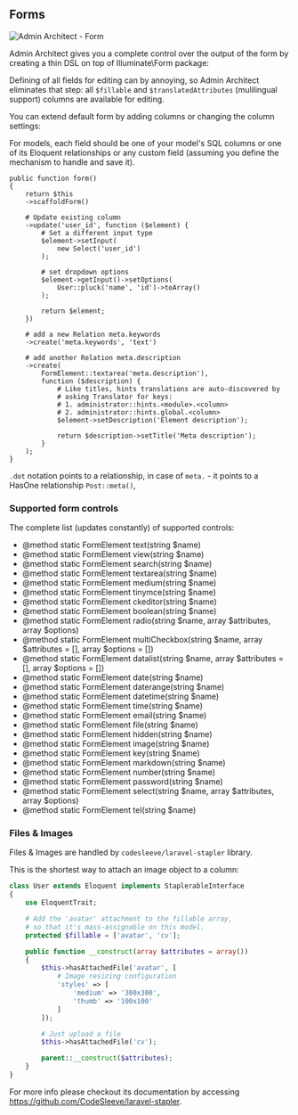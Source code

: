 ## Forms

![Admin Architect - Form](http://docs.adminarchitect.com/images/form/edit.jpg)

Admin Architect gives you a complete control over the output of the form by creating a thin DSL on top of Illuminate\Form package:

Defining of all fields for editing can by annoying, so Admin Architect eliminates that step: all `$fillable` and `$translatedAttributes` (mulilingual support) columns are available for editing.

You can extend default form by adding columns or changing the column settings:

For models, each field should be one of your model's SQL columns or one of its Eloquent relationships or any custom field (assuming you define the mechanism to handle and save it).

```
public function form()
{
    return $this
	->scaffoldForm()

	# Update existing column
	->update('user_id', function ($element) {
		# Set a different input type
		$element->setInput(
			new Select('user_id')
		);

		# set dropdown options
		$element->getInput()->setOptions(
			User::pluck('name', 'id')->toArray()
		);

		return $element;
	})

	# add a new Relation meta.keywords
	->create('meta.keywords', 'text')

	# add another Relation meta.description
	->create(
		FormElement::textarea('meta.description'),
		function ($description) {
			# Like titles, hints translations are auto-discovered by
			# asking Translator for keys:
			# 1. administrator::hints.<module>.<column>
			# 2. administrator::hints.global.<column>
			$element->setDescription('Element description');

			return $description->setTitle('Meta description');
		}
	);
}
```
`.dot` notation points to a relationship,
in case of `meta.` - it points to a HasOne relationship `Post::meta()`,

### Supported form controls
The complete list (updates constantly) of supported controls:

 * @method static FormElement text(string $name)
 * @method static FormElement view(string $name)
 * @method static FormElement search(string $name)
 * @method static FormElement textarea(string $name)
 * @method static FormElement medium(string $name)
 * @method static FormElement tinymce(string $name)
 * @method static FormElement ckeditor(string $name)
 * @method static FormElement boolean(string $name)
 * @method static FormElement radio(string $name, array $attributes, array $options)
 * @method static FormElement multiCheckbox(string $name, array $attributes = [], array $options = [])
 * @method static FormElement datalist(string $name, array $attributes = [], array $options = [])
 * @method static FormElement date(string $name)
 * @method static FormElement daterange(string $name)
 * @method static FormElement datetime(string $name)
 * @method static FormElement time(string $name)
 * @method static FormElement email(string $name)
 * @method static FormElement file(string $name)
 * @method static FormElement hidden(string $name)
 * @method static FormElement image(string $name)
 * @method static FormElement key(string $name)
 * @method static FormElement markdown(string $name)
 * @method static FormElement number(string $name)
 * @method static FormElement password(string $name)
 * @method static FormElement select(string $name, array $attributes, array $options)
 * @method static FormElement tel(string $name)

### Files & Images
Files & Images are handled by `codesleeve/laravel-stapler` library.

This is the shortest way to attach an image object to a column:

```php
class User extends Eloquent implements StaplerableInterface
{
    use EloquentTrait;

    # Add the 'avatar' attachment to the fillable array,
	# so that it's mass-assignable on this model.
    protected $fillable = ['avatar', 'cv'];

    public function __construct(array $attributes = array())
    {
        $this->hasAttachedFile('avatar', [
			# Image resizing configuration
            'styles' => [
                'medium' => '300x300',
                'thumb' => '100x100'
            ]
        ]);

		# Just upload a file
        $this->hasAttachedFile('cv');

        parent::__construct($attributes);
    }
}
```
For more info please checkout its documentation by accessing https://github.com/CodeSleeve/laravel-stapler.